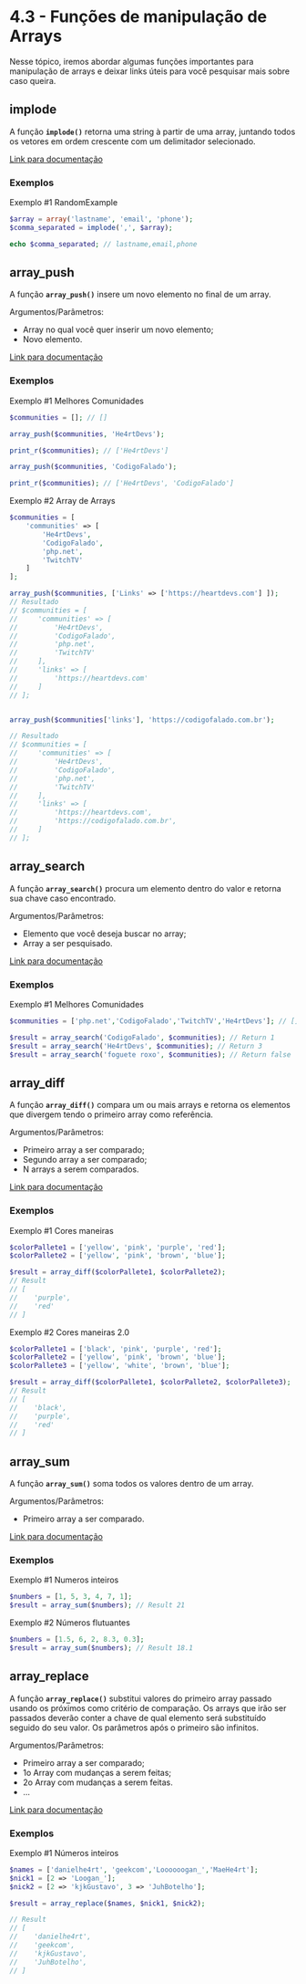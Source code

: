 # 4.3 - Funções de manipulação de Arrays

Nesse tópico, iremos abordar algumas funções importantes para manipulação de arrays e deixar links úteis para você pesquisar mais sobre caso queira.

## implode

A função **`implode()`** retorna uma string à partir de uma array, juntando todos os vetores em ordem crescente com um delimitador selecionado.

[Link para documentação](https://www.php.net/manual/pt_BR/function.implode)

### Exemplos

Exemplo #1
RandomExample

```php
$array = array('lastname', 'email', 'phone');
$comma_separated = implode(',', $array);

echo $comma_separated; // lastname,email,phone
```

## array_push

A função **`array_push()`** insere um novo elemento no final de um array.

Argumentos/Parâmetros:

- Array no qual você quer inserir um novo elemento;
- Novo elemento.

[Link para documentação](https://www.php.net/manual/pt_BR/function.array-push)

### Exemplos

Exemplo #1
Melhores Comunidades

```php
$communities = []; // []

array_push($communities, 'He4rtDevs');

print_r($communities); // ['He4rtDevs']

array_push($communities, 'CodigoFalado');

print_r($communities); // ['He4rtDevs', 'CodigoFalado']
```

Exemplo #2
Array de Arrays

```php
$communities = [
    'communities' => [
        'He4rtDevs',
        'CodigoFalado',
        'php.net',
        'TwitchTV'
    ]
];

array_push($communities, ['Links' => ['https://heartdevs.com'] ]);
// Resultado
// $communities = [
//     'communities' => [
//         'He4rtDevs',
//         'CodigoFalado',
//         'php.net',
//         'TwitchTV'
//     ],
//     'links' => [
//         'https://heartdevs.com'
//     ]
// ];


array_push($communities['links'], 'https://codigofalado.com.br');

// Resultado
// $communities = [
//     'communities' => [
//         'He4rtDevs',
//         'CodigoFalado',
//         'php.net',
//         'TwitchTV'
//     ],
//     'links' => [
//         'https://heartdevs.com',
//         'https://codigofalado.com.br',
//     ]
// ];
```

## array_search

A função **`array_search()`** procura um elemento dentro do valor e retorna sua chave caso encontrado.

Argumentos/Parâmetros:

- Elemento que você deseja buscar no array;
- Array a ser pesquisado.

[Link para documentação](https://www.php.net/manual/pt_BR/function.array-search)

### Exemplos

Exemplo #1
Melhores Comunidades

```php
$communities = ['php.net','CodigoFalado','TwitchTV','He4rtDevs']; // []

$result = array_search('CodigoFalado', $communities); // Return 1
$result = array_search('He4rtDevs', $communities); // Return 3
$result = array_search('foguete roxo', $communities); // Return false
```

## array_diff

A função **`array_diff()`** compara um ou mais arrays e retorna os elementos que divergem tendo o primeiro array como referência.

Argumentos/Parâmetros:

- Primeiro array a ser comparado;
- Segundo array a ser comparado;
- N arrays a serem comparados.

[Link para documentação](https://www.php.net/manual/pt_BR/function.array-diff)

### Exemplos

Exemplo #1
Cores maneiras

```php
$colorPallete1 = ['yellow', 'pink', 'purple', 'red'];
$colorPallete2 = ['yellow', 'pink', 'brown', 'blue'];

$result = array_diff($colorPallete1, $colorPallete2);
// Result
// [
//    'purple',
//    'red'
// ]

```

Exemplo #2
Cores maneiras 2.0

```php
$colorPallete1 = ['black', 'pink', 'purple', 'red'];
$colorPallete2 = ['yellow', 'pink', 'brown', 'blue'];
$colorPallete3 = ['yellow', 'white', 'brown', 'blue'];

$result = array_diff($colorPallete1, $colorPallete2, $colorPallete3);
// Result
// [
//    'black',
//    'purple',
//    'red'
// ]

```

## array_sum

A função **`array_sum()`** soma todos os valores dentro de um array.

Argumentos/Parâmetros:

- Primeiro array a ser comparado.

[Link para documentação](https://www.php.net/manual/pt_BR/function.array-sum.php)

### Exemplos

Exemplo #1
Numeros inteiros

```php
$numbers = [1, 5, 3, 4, 7, 1];
$result = array_sum($numbers); // Result 21
```

Exemplo #2
Números flutuantes

```php
$numbers = [1.5, 6, 2, 8.3, 0.3];
$result = array_sum($numbers); // Result 18.1
```

## array_replace

A função **`array_replace()`** substitui valores do primeiro array passado usando os próximos como critério de comparação.
Os arrays que irão ser passados deverão conter a chave de qual elemento será substituído seguido do seu valor. Os parâmetros após o primeiro são infinitos.

Argumentos/Parâmetros:

- Primeiro array a ser comparado;
- 1o Array com mudanças a serem feitas;
- 2o Array com mudanças a serem feitas.
- ...

[Link para documentação](https://www.php.net/manual/pt_BR/function.array-replace)

### Exemplos

Exemplo #1
Números inteiros

```php
$names = ['danielhe4rt', 'geekcom','Loooooogan_','MaeHe4rt'];
$nick1 = [2 => 'Loogan_'];
$nick2 = [2 => 'kjkGustavo', 3 => 'JuhBotelho'];

$result = array_replace($names, $nick1, $nick2);

// Result
// [
//    'danielhe4rt',
//    'geekcom',
//    'kjkGustavo',
//    'JuhBotelho',
// ]
```
